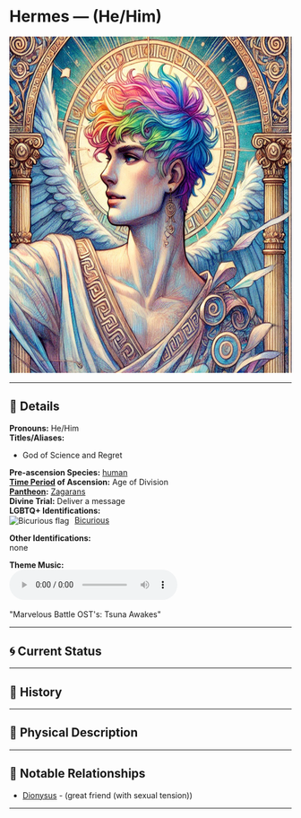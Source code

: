 # Hermes — (He/Him)

<!-- Optional -->
<img src="hermes.jpg" alt="Hermes" style="height: 600px; width: auto;" />

---

## 📕 Details
**Pronouns:** He/Him  
**Titles/Aliases:**  
  - God of Science and Regret  

**Pre-ascension Species:** [human](../../../species/human/index.md)  
**[Time Period](../../history/time_periods/) of Ascension:** Age of Division  
**[Pantheon](../../../pantheons):** [Zagarans](../../../pantheons/zagarans/index.md)  
**Divine Trial:** Deliver a message  
**LGBTQ+ Identifications:**  
      <img src="../../flags/bicurious.jpg" alt="Bicurious flag" width="30" style="vertical-align: middle; margin-right: 6px;">
  [Bicurious](../../../identifiers/bicurious/index.md)  

**Other Identifications:**  
  none  

**Theme Music:**  
<audio controls>
  <source src="hermes_|_marvelous_battle_ost's:_tsuna_awakes.mp4" type="audio/mpeg">
  Your browser does not support the audio element.
</audio>

"Marvelous Battle OST's: Tsuna Awakes"  




---

## 🌀 Current Status


---

## 📜 History


---

## 👤 Physical Description


---
## 🧩 Notable Relationships
  - [Dionysus](../dionysus/index.md) - (great friend (with sexual tension))  

---
